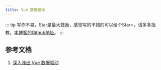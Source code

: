 ```yaml
---
title: Vue 数据驱动
---
```

::: tip
写作不易，Star是最大鼓励，感觉写的不错的可以给个Star⭐，请多多指教。[本博客的Github地址](https://github.com/liujie2019/VuePress-Blog)。
:::

## 参考文档
1. [深入浅出 Vue 数据驱动](https://github.com/flyyang/blog/issues/19)